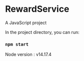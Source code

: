 # RewardService
A JavaScript project

In the project directory, you can run:

### `npm start`


Node version : v14.17.4
